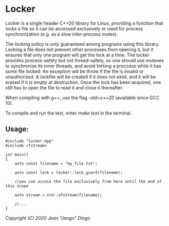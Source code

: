 # Locker

Locker is a single header C++20 library for Linux, providing a function that locks a file so it can be accessed exclusively or used for process synchronization (e.g. as a slow inter-process mutex).

The locking policy is only guaranteed among programs using this library. Locking a file does not prevent other processes from opening it, but it ensures that only one program will get the lock at a time. The locker provides process-safety but not thread-safety, so one should use mutexes to synchronize its inner threads, and avoid forking a proccess while it has some file locked. An exception will be throw if the file is invalid or unauthorized. A lockfile will be created if it does not exist, and it will be erased if it is empty at destruction. Once the lock has been acquired, one still has to open the file to read it and close it thereafter.

When compiling with g++, use the flag *-std=c++20* (available since GCC 10).

To compile and run the test, enter *make test* in the terminal.

## Usage:
```
#include "locker.hpp"
#include <fstream>

int main()
{
    auto const filename = "my_file.txt";
    
    auto const lock = locker::lock_guard(filename);
    
    //you can access the file exclusively from here until the end of this scope
    
    auto stream = std::ofstream(filename);
    
    //...
}
```
*Copyright (C) 2020 Jean "Jango" Diogo*
